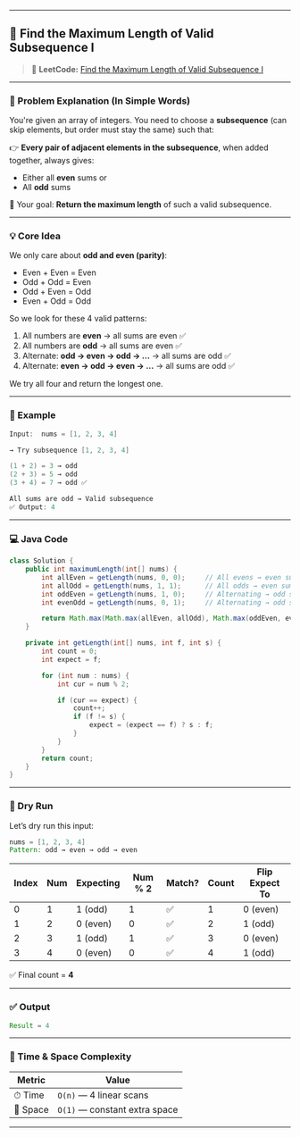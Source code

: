 

---

## 🧩 Find the Maximum Length of Valid Subsequence I

> 🔗 **LeetCode:** [Find the Maximum Length of Valid Subsequence I](https://leetcode.com/problems/find-the-maximum-length-of-valid-subsequence-i/submissions/1699634026/?envType=daily-question&envId=2025-07-16)

---

### 📌 Problem Explanation (In Simple Words)

You're given an array of integers. You need to choose a **subsequence** (can skip elements, but order must stay the same) such that:

👉 **Every pair of adjacent elements in the subsequence**, when added together, always gives:

* Either all **even** sums or
* All **odd** sums

🎯 Your goal: **Return the maximum length** of such a valid subsequence.

---

### 💡 Core Idea

We only care about **odd and even (parity)**:

* Even + Even = Even
* Odd + Odd = Even
* Odd + Even = Odd
* Even + Odd = Odd

So we look for these 4 valid patterns:

1. All numbers are **even** → all sums are even ✅
2. All numbers are **odd** → all sums are even ✅
3. Alternate: **odd → even → odd → ...** → all sums are odd ✅
4. Alternate: **even → odd → even → ...** → all sums are odd ✅

We try all four and return the longest one.

---

### 🧪 Example

```java
Input:  nums = [1, 2, 3, 4]

→ Try subsequence [1, 2, 3, 4]

(1 + 2) = 3 → odd  
(2 + 3) = 5 → odd  
(3 + 4) = 7 → odd ✅

All sums are odd → Valid subsequence  
✅ Output: 4
```

---

### 💻 Java Code

```java
class Solution {
    public int maximumLength(int[] nums) {
        int allEven = getLength(nums, 0, 0);     // All evens → even sums
        int allOdd = getLength(nums, 1, 1);      // All odds → even sums
        int oddEven = getLength(nums, 1, 0);     // Alternating → odd sums
        int evenOdd = getLength(nums, 0, 1);     // Alternating → odd sums

        return Math.max(Math.max(allEven, allOdd), Math.max(oddEven, evenOdd));
    }

    private int getLength(int[] nums, int f, int s) {
        int count = 0;
        int expect = f;

        for (int num : nums) {
            int cur = num % 2;

            if (cur == expect) {
                count++;
                if (f != s) {
                    expect = (expect == f) ? s : f;
                }
            }
        }
        return count;
    }
}
```

---

### 🧵 Dry Run

Let’s dry run this input:

```java
nums = [1, 2, 3, 4]
Pattern: odd → even → odd → even
```

| Index | Num | Expecting | Num % 2 | Match? | Count | Flip Expect To |
| ----- | --- | --------- | ------- | ------ | ----- | -------------- |
| 0     | 1   | 1 (odd)   | 1       | ✅      | 1     | 0 (even)       |
| 1     | 2   | 0 (even)  | 0       | ✅      | 2     | 1 (odd)        |
| 2     | 3   | 1 (odd)   | 1       | ✅      | 3     | 0 (even)       |
| 3     | 4   | 0 (even)  | 0       | ✅      | 4     | 1 (odd)        |

✅ Final count = **4**

---

### ✅ Output

```java
Result = 4
```

---

### 🧠 Time & Space Complexity

| Metric   | Value                         |
| -------- | ----------------------------- |
| ⏱ Time   | `O(n)` — 4 linear scans       |
| 💾 Space | `O(1)` — constant extra space |

---

